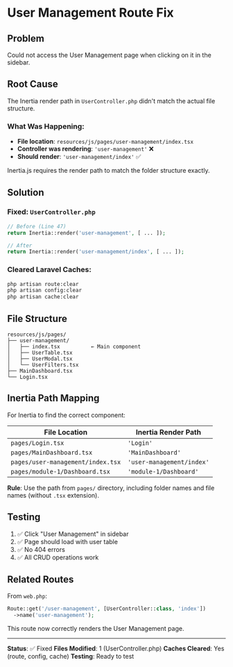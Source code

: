 # User Management Route Fix

## Problem
Could not access the User Management page when clicking on it in the sidebar.

## Root Cause
The Inertia render path in `UserController.php` didn't match the actual file structure.

### What Was Happening:
- **File location**: `resources/js/pages/user-management/index.tsx`
- **Controller was rendering**: `'user-management'` ❌
- **Should render**: `'user-management/index'` ✅

Inertia.js requires the render path to match the folder structure exactly.

## Solution

### Fixed: `UserController.php`
```php
// Before (Line 47)
return Inertia::render('user-management', [ ... ]);

// After
return Inertia::render('user-management/index', [ ... ]);
```

### Cleared Laravel Caches:
```bash
php artisan route:clear
php artisan config:clear
php artisan cache:clear
```

## File Structure
```
resources/js/pages/
├── user-management/
│   ├── index.tsx          ← Main component
│   ├── UserTable.tsx
│   ├── UserModal.tsx
│   └── UserFilters.tsx
├── MainDashboard.tsx
└── Login.tsx
```

## Inertia Path Mapping
For Inertia to find the correct component:

| File Location | Inertia Render Path |
|--------------|---------------------|
| `pages/Login.tsx` | `'Login'` |
| `pages/MainDashboard.tsx` | `'MainDashboard'` |
| `pages/user-management/index.tsx` | `'user-management/index'` |
| `pages/module-1/Dashboard.tsx` | `'module-1/Dashboard'` |

**Rule**: Use the path from `pages/` directory, including folder names and file names (without `.tsx` extension).

## Testing
1. ✅ Click "User Management" in sidebar
2. ✅ Page should load with user table
3. ✅ No 404 errors
4. ✅ All CRUD operations work

## Related Routes
From `web.php`:
```php
Route::get('/user-management', [UserController::class, 'index'])
  ->name('user-management');
```

This route now correctly renders the User Management page.

---

**Status**: ✅ Fixed
**Files Modified**: 1 (UserController.php)
**Caches Cleared**: Yes (route, config, cache)
**Testing**: Ready to test

